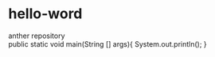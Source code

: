 # hello-word
anther repository  
public static void main(String [] args){
    System.out.println();
}
